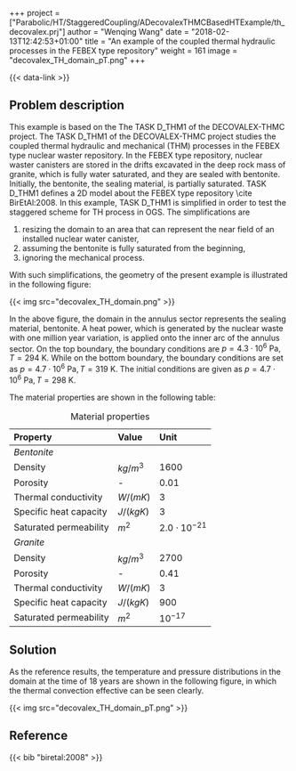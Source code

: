 +++
project = ["Parabolic/HT/StaggeredCoupling/ADecovalexTHMCBasedHTExample/th_decovalex.prj"]
author = "Wenqing Wang"
date = "2018-02-13T12:42:53+01:00"
title = "An example of the coupled thermal hydraulic processes in the FEBEX type repository"
weight = 161
image = "decovalex_TH_domain_pT.png"
+++

{{< data-link >}}

## Problem description

This example is based on the The TASK D_THM1 of the DECOVALEX-THMC project.
The TASK D_THM1 of the DECOVALEX-THMC project studies the coupled thermal hydraulic
 and mechanical (THM) processes in the FEBEX type nuclear waster repository.
 In the FEBEX type repository, nuclear waster canisters are stored in the
 drifts excavated in the deep rock mass of granite, which is fully water
 saturated, and they are sealed with bentonite. Initially, the bentonite,
 the sealing material, is partially saturated. TASK D_THM1 defines a 2D model
 about the FEBEX type repository \cite BirEtAl:2008. In this example,
 TASK D_THM1 is simplified in order to test the staggered scheme for TH process
 in OGS. The simplifications are

1. resizing the domain to an area that can represent the near field of an
 installed nuclear water canister,
2. assuming the bentonite is fully saturated from the beginning,
3. ignoring the mechanical process.

With such simplifications, the geometry of the present example is illustrated
in the following figure:

{{< img src="decovalex_TH_domain.png" >}}

In the above figure, the domain in the annulus sector represents the sealing
 material, bentonite. A heat power, which is generated by the nuclear waste with
 one million year variation, is applied onto the inner arc of the annulus
 sector. On the top boundary, the boundary conditions are
 $p=4.3 ⋅ 10^6\ \mathrm{Pa}, T=294\ \mathrm{K}$.
 While on the bottom boundary, the boundary conditions are set as
 $p=4.7 ⋅ 10^6\ \mathrm{Pa}, T=319\ \mathrm{K}$.
 The initial conditions are given as
 $p=4.7 ⋅ 10^6\ \mathrm{Pa}, T=298\ \mathrm{K}$.

<p>The material properties are shown in the following table:</p>
<table>
<caption>Material properties</caption>
<thead>
<tr class="header">
<th align="left">Property</th>
<th align="left">Value</th>
<th align="left">Unit</th>
</tr>
</thead>
<tbody>
<tr class="odd">
<td align="left"><em>Bentonite</em></td>
<td align="left"></td>
<td align="left"></td>
</tr>
<tr class="even">
<td align="left">Density</td>
<td align="left"><span class="math inline"><em>k</em><em>g</em>/<em>m</em><sup>3</sup></span></td>
<td align="left">1600</td>
</tr>
<tr class="odd">
<td align="left">Porosity</td>
<td align="left">-</td>
<td align="left">0.01</td>
</tr>
<tr class="even">
<td align="left">Thermal conductivity</td>
<td align="left"><span class="math inline"><em>W</em>/(<em>m</em><em>K</em>)</span></td>
<td align="left">3</td>
</tr>
<tr class="odd">
<td align="left">Specific heat capacity</td>
<td align="left"><span class="math inline"><em>J</em>/(<em>k</em><em>g</em><em>K</em>)</span></td>
<td align="left">3</td>
</tr>
<tr class="even">
<td align="left">Saturated permeability</td>
<td align="left"><span class="math inline"><em>m</em><sup>2</sup></span></td>
<td align="left"><span class="math inline">2.0 ⋅ 10<sup>−21</sup></span></td>
</tr>
<tr class="odd">
<td align="left"><em>Granite</em></td>
<td align="left"></td>
<td align="left"></td>
</tr>
<tr class="even">
<td align="left">Density</td>
<td align="left"><span class="math inline"><em>k</em><em>g</em>/<em>m</em><sup>3</sup></span></td>
<td align="left">2700</td>
</tr>
<tr class="odd">
<td align="left">Porosity</td>
<td align="left">-</td>
<td align="left">0.41</td>
</tr>
<tr class="even">
<td align="left">Thermal conductivity</td>
<td align="left"><span class="math inline"><em>W</em>/(<em>m</em><em>K</em>)</span></td>
<td align="left">3</td>
</tr>
<tr class="odd">
<td align="left">Specific heat capacity</td>
<td align="left"><span class="math inline"><em>J</em>/(<em>k</em><em>g</em><em>K</em>)</span></td>
<td align="left">900</td>
</tr>
<tr class="even">
<td align="left">Saturated permeability</td>
<td align="left"><span class="math inline"><em>m</em><sup>2</sup></span></td>
<td align="left"><span class="math inline">10<sup>−17</sup></span></td>
</tr>
</tbody>
</table>

## Solution

As the reference results, the temperature and pressure distributions in the
 domain at the time of 18 years are shown in the following figure, in which the
 thermal convection effective can be seen clearly.

{{< img src="decovalex_TH_domain_pT.png" >}}

## Reference

{{< bib "biretal:2008" >}}
